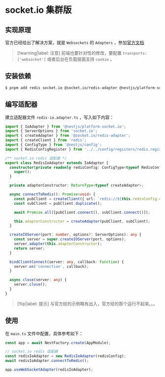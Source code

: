 # socket.io 集群版

## 实现原理

官方已经给出了解决方案，就是 `Websockets` 的 `Adapters` ，参加[官方文档](https://docs.nestjs.com/websockets/adapter)

> [!warning|label: 注意]
> 前端也要针对性的修改，要配置 `transports: ['websocket']` 或者后台在负载层面支持 `cookie` 。

## 安装依赖

```bash
$ pnpm add redis socket.io @socket.io/redis-adapter @nestjs/platform-socket.io @nestjs/websockets
```

## 编写适配器

建立适配器文件 `redis-io.adapter.ts` ，写入如下内容：

```ts
import { IoAdapter } from '@nestjs/platform-socket.io';
import { ServerOptions } from 'socket.io';
import { createAdapter } from '@socket.io/redis-adapter';
import { createClient } from 'redis';
import { ConfigType } from '@nestjs/config';
import { RedisConfigRegister } from '../../config/registers/redis.register';

/** socket.io redis 适配器 */
export class RedisIoAdapter extends IoAdapter {
  constructor(private readonly redisConfig: ConfigType<typeof RedisConfigRegister>) {
    super();
  }

  private adapterConstructor: ReturnType<typeof createAdapter>;

  async connectToRedis(): Promise<void> {
    const pubClient = createClient({ url: `redis://${this.redisConfig.common.host}:${this.redisConfig.common.port}` });
    const subClient = pubClient.duplicate();

    await Promise.all([pubClient.connect(), subClient.connect()]);

    this.adapterConstructor = createAdapter(pubClient, subClient);
  }

  createIOServer(port: number, options?: ServerOptions): any {
    const server = super.createIOServer(port, options);
    server.adapter(this.adapterConstructor);
    return server;
  }

  bindClientConnect(server: any, callback: Function) {
    server.on('connection', callback);
  }

  async close(server: any) {
    server.close();
  }
}
```

> [!tip|label: 提示]
> 与官方给的示例略有出入，官方给的那个运行不起来。。。

## 使用

在 `main.ts` 文件中配置，具体参考如下：

```ts
const app = await NestFactory.create(AppModule);

// socket.io redis 适配器
const redisIoAdapter = new RedisIoAdapter(redisConfig);
await redisIoAdapter.connectToRedis();

app.useWebSocketAdapter(redisIoAdapter);
```
